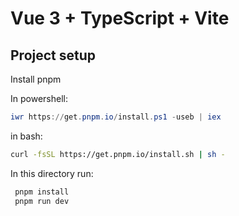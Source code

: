 # Vue 3 + TypeScript + Vite


## Project setup

Install pnpm

In powershell:
```powershell
iwr https://get.pnpm.io/install.ps1 -useb | iex
```

in bash:
```bash
curl -fsSL https://get.pnpm.io/install.sh | sh -
```

In this directory run:

```bash
 pnpm install
 pnpm run dev
```

